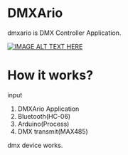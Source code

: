# DMXArio

dmxario is DMX Controller Application.

[![IMAGE ALT TEXT HERE](http://img.youtube.com/vi/LEnUN-5gwjY/0.jpg)](https://www.youtube.com/watch?v=LEnUN-5gwjY)


# How it works?

input

1. DMXArio Application
2. Bluetooth(HC-06)
3. Arduino(Process)
4. DMX transmit(MAX485)

dmx device works.
